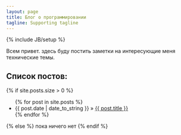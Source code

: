 ```yaml
---
layout: page
title: Блог о программировании
tagline: Supporting tagline
---
```

{% include JB/setup %}

Всем привет. здесь буду постить заметки на интересующие меня технические темы.

Список постов:
---------------------
{% if site.posts.size > 0 %}
<ul class="related">
{% for post in site.posts %}
<li><span>{{ post.date | date_to_string }}</span> &raquo; <a href="{{ BASE_PATH }}{{ post.url }}" title="{{ post.title }}">{{ post.title }}</a></li>
{% endfor %}
</ul>
{% else %}
пока ничего нет
{% endif %}


